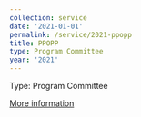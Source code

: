 ```yaml
---
collection: service
date: '2021-01-01'
permalink: /service/2021-ppopp
title: PPOPP
type: Program Committee
year: '2021'
---
```


Type: Program Committee

[More information](https://ppopp21.sigplan.org/)
